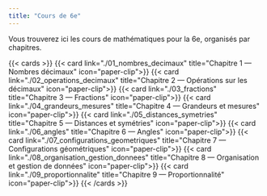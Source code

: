 ```yaml
---
title: "Cours de 6e"
---
```

Vous trouverez ici les cours de mathématiques pour la 6e, organisés par chapitres.

{{< cards >}}
  {{< card link="./01_nombres_decimaux" title="Chapitre 1 — Nombres décimaux" icon="paper-clip">}}
  {{< card link="./02_operations_decimaux" title="Chapitre 2 — Opérations sur les décimaux" icon="paper-clip">}}
  {{< card link="./03_fractions" title="Chapitre 3 — Fractions" icon="paper-clip">}}
  {{< card link="./04_grandeurs_mesures" title="Chapitre 4 — Grandeurs et mesures" icon="paper-clip">}}
  {{< card link="./05_distances_symetries" title="Chapitre 5 — Distances et symétries" icon="paper-clip">}}
  {{< card link="./06_angles" title="Chapitre 6 — Angles" icon="paper-clip">}}
  {{< card link="./07_configurations_geometriques" title="Chapitre 7 — Configurations géométriques" icon="paper-clip">}}
  {{< card link="./08_organisation_gestion_donnees" title="Chapitre 8 — Organisation et gestion de données" icon="paper-clip">}}
  {{< card link="./09_proportionnalite" title="Chapitre 9 — Proportionnalité" icon="paper-clip">}}
{{< /cards >}}

